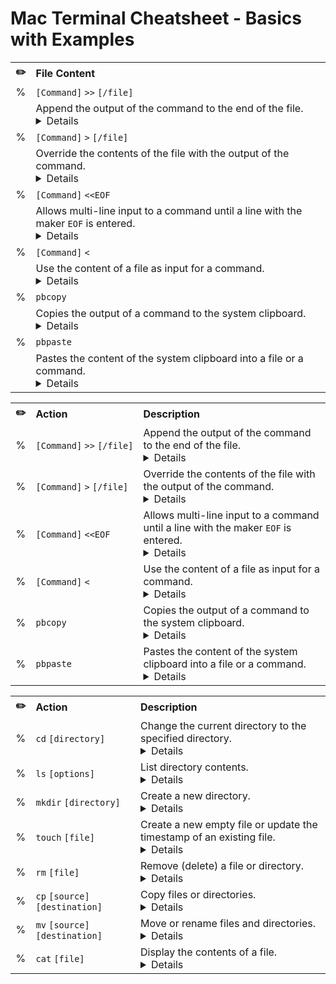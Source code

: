 # Mac Terminal Cheatsheet - Basics with Examples

<table>
  <tr>
    <th align="center">✏️</th>
    <th align="left">File Content</th>
  </tr>
  <tr>
    <td align="center">%</td>
    <td><code>[Command]</code> <code>>></code> <code>[/file]</code></td>
  </tr>
  <tr>
    <td></td>
    <td>
      Append the output of the command to the end of the file. <br>
      <details> 
        <blockquote>
          Official Name: Append Output Redirection
        </blockquote>
        <blockquote>
          <code>echo</code> <code>"some text"</code> <code>>></code> <code>file.txt</code><br>
          Appends <em>some text</em> to the end of file.
        </blockquote>
        <blockquote>
          <code>cat</code> <code>fileA.txt</code> <code>>></code> <code>fileB.txt</code><br>
          Appends the contents of fileA to the end of fileB.
        </blockquote>
        <blockquote>
          <code>pbpaste</code> <code>>></code> <code>file.txt</code><br>
          Appends the content of the systems clipboard to the end of file.
        </blockquote>
        <blockquote>
          <code>grep</code> <code>"searchTerm"</code> <code>fileA.txt</code> <code>>></code> <code>fileB.txt</code><br>
          Appends all lines of fileA that contain <em>searchTerm</em> to the end of fileB.
        </blockquote>
        <blockquote>
          Tip: Creates a new file if the specified file does not exist jet.
        </blockquote>
      </details>
    </td>
  </tr>
  <tr>
    <td align="center">%</td>
    <td><code>[Command]</code> <code>></code> <code>[/file]</code></td>
  </tr>
  <tr>
    <td></td>
    <td>
      Override the contents of the file with the output of the command. <br> 
      <details> 
        <blockquote>
          Official Name: Output Redirection
        </blockquote>
        <blockquote>
          <code>echo</code> <code>"some text"</code> <code>></code> <code>file.txt</code><br>
          Overrides the contents of file with <em>some text</em>.
        </blockquote>
        <blockquote>
          <code>cat</code> <code>fileA.txt</code> <code>></code> <code>fileB.txt</code><br>
          Overrides the contents of fileB with the contents of fileA.
        </blockquote>
        <blockquote>
          <code>pbpaste</code> <code>></code> <code>file.txt</code><br>
          Overrides the content of file with the content of the systems clipboard.
        </blockquote>
        <blockquote>
          <code>history</code> <code>></code> <code>file.txt</code><br>
          Updates the outdated command history of the terminal stored in file with the uptodate command history.
        </blockquote>
        <blockquote>
          Tip: Creates a new file if the specified file does not exist jet.
        </blockquote>
        <blockquote>
          Tip: This operation delets the contents of the target file if it already exists!
        </blockquote>
      </details>
    </td>
  </tr>
  <tr>
    <td align="center">%</td>
    <td><code>[Command]</code> <code>&lt;&lt;EOF</code></td>
  </tr>
  <tr>
    <td></td>
    <td>
      Allows multi-line input to a command until a line with the maker <code>EOF</code> is entered. <br> 
      <details> 
        <blockquote>
          Official Name: Here Document
        </blockquote>
        <blockquote>
          <code>cat</code> <code>&lt;&lt;EOF</code> <code>&gt;&gt;</code> <code>file.txt</code><br>
          Appends all subsequent lines to the end of file till a line with <code>EOF</code> is detected.
        </blockquote>
        <blockquote>
          Tip: In order to end the input <code>EOF</code> must be entered in a fresh line with one space behind it.
        </blockquote>
        <blockquote>
          Tip: <code>EOF</code> is short for end of file.
        </blockquote>
        <blockquote>
          Tip: You can also set another delimiter than <code>EOF</code> to mark the end of the input but <code>EOF</code> is what is most commonly used. 
        </blockquote>
      </details>
    </td>
  </tr>
  <tr>
    <td align="center">%</td>
    <td><code>[Command]</code> <code>&lt</code></td>
  </tr>
  <tr>
    <td></td>
    <td>
      Use the content of a file as input for a command. <br> 
      <details> 
        <blockquote>
          Official Name: Input Redirection
        </blockquote>
        <blockquote>
          <code>pbcopy</code> <code>&lt;</code> <code>file.txt</code><br>
          Sends the content of file to the system clipboard. The same can be archived with:<br>
          <code>cat</code> <code>file.txt</code> <code>|</code> <code>pbcopy</code>
        </blockquote>
        <blockquote>
          Tip: Niche but usefull if you want to shorten some imputs.
        </blockquote>
      </details>
    </td>
  </tr>
  <tr>
    <td align="center">%</td>
    <td><code>pbcopy</code></td>
  </tr>
  <tr>
    <td></td>
    <td>
      Copies the output of a command to the system clipboard. <br> 
      <details> 
        <blockquote>
          Official Name: Copy to Clipboard
        </blockquote>
        <blockquote>
          <code>echo</code> <code>"some text"</code> <code>|</code> <code>pbcopy</code><br>
          Copies <em>some text</em> to the system clipboard.
        </blockquote>
        <blockquote>
          <code>pbcopy</code> <code>&lt;</code> <code>file.txt</code><br>
          Copies the content of file to the system clipboard. The same can be archived with: <br>
          <code>cat</code> <code>file.txt</code> <code>|</code> <code>pbcopy</code>
        </blockquote>
        <blockquote>
          <code>history</code> <code>|</code> <code>pbcopy</code><br>
          Copies the terminals command history to the system clipboard.
        </blockquote>
        <blockquote>
          Tip: You can paste the copied content anywhere by pressing <kbd>Command</kbd> + <kbd>V</kbd>.
        </blockquote>
      </details>
    </td>
  </tr>
  <tr>
    <td align="center">%</td>
    <td><code>pbpaste</code></td>
  </tr>
  <tr>
    <td></td>
    <td>
      Pastes the content of the system clipboard into a file or a command. <br> 
      <details> 
        <blockquote>
          <code>pbpaste</code> <code>&gt;&gt;</code> <code>file.txt</code><br>
          Write the content of the clipboard to file.
        </blockquote>
        <blockquote>
          <code>pbpaste</code> <code>|</code> <code>wc</code><br>
          Count the words of the clipbords content.
        </blockquote>
        <blockquote>
          <code>pbpaste</code> <code>|</code> <code>grep</code> <code>"searchTerm"</code><br>
          Find lines that contain <em>searchTerm</em> in the clipbords content.
        </blockquote>
        <blockquote>
          Tip: This allows you to use content from the system clipboard that was copied with <kbd>Command</kbd> + <kbd>C</kbd> or cut with <kbd>Command</kbd> + <kbd>X</kbd>.
        </blockquote>
      </details>
    </td>
  </tr>
</table>









<table>
  <tr>
    <th align="center">✏️</th>
    <th align="left">Action</th>
    <th align="left">Description</th>
  </tr>
  <tr>
    <td align="center">%</td>
    <td>
      <code>[Command]</code> <code>>></code> <code>[/file]</code>
    </td>
    <td>
      Append the output of the command to the end of the file. 
      <details> 
        <blockquote>
          Official Name: Append Output Redirection
        </blockquote>
        <blockquote>
          <code>echo</code> <code>"some text"</code> <code>>></code> <code>file.txt</code><br>
          Appends <em>some text</em> to the end of file.
        </blockquote>
        <blockquote>
          <code>cat</code> <code>fileA.txt</code> <code>>></code> <code>fileB.txt</code><br>
          Appends the contents of fileA to the end of fileB.
        </blockquote>
        <blockquote>
          <code>pbpaste</code> <code>>></code> <code>file.txt</code><br>
          Appends the content of the systems clipboard to the end of file.
        </blockquote>
        <blockquote>
          <code>grep</code> <code>"searchTerm"</code> <code>fileA.txt</code> <code>>></code> <code>fileB.txt</code><br>
          Appends all lines of fileA that contain <em>searchTerm</em> to the end of fileB.
        </blockquote>
        <blockquote>
          Tip: Creates a new file if the specified file does not exist jet.
        </blockquote>
      </details>
    </td>
  </tr>
  <tr>
    <td align="center">%</td>
    <td>
      <code>[Command]</code> <code>></code> <code>[/file]</code>
    </td>
    <td>
      Override the contents of the file with the output of the command.
      <details> 
        <blockquote>
          Official Name: Output Redirection
        </blockquote>
        <blockquote>
          <code>echo</code> <code>"some text"</code> <code>></code> <code>file.txt</code><br>
          Overrides the contents of file with <em>some text</em>.
        </blockquote>
        <blockquote>
          <code>cat</code> <code>fileA.txt</code> <code>></code> <code>fileB.txt</code><br>
          Overrides the contents of fileB with the contents of fileA.
        </blockquote>
        <blockquote>
          <code>pbpaste</code> <code>></code> <code>file.txt</code><br>
          Overrides the content of file with the content of the systems clipboard.
        </blockquote>
        <blockquote>
          <code>history</code> <code>></code> <code>file.txt</code><br>
          Updates the outdated command history of the terminal stored in file with the uptodate command history.
        </blockquote>
        <blockquote>
          Tip: Creates a new file if the specified file does not exist jet.
        </blockquote>
        <blockquote>
          Tip: This operation delets the contents of the target file if it already exists!
        </blockquote>
      </details>
    </td>
  </tr>
  <tr>
    <td align="center">%</td>
    <td><code>[Command]</code> <code>&lt;&lt;EOF</code></td> 
    <td>
      Allows multi-line input to a command until a line with the maker <code>EOF</code> is entered.
      <details> 
        <blockquote>
          Official Name: Here Document
        </blockquote>
        <blockquote>
          <code>cat</code> <code>&lt;&lt;EOF</code> <code>&gt;&gt;</code> <code>file.txt</code><br>
          Appends all subsequent lines to the end of file till a line with <code>EOF</code> is detected.
        </blockquote>
        <blockquote>
          Tip: In order to end the input <code>EOF</code> must be entered in a fresh line with one space behind it.
        </blockquote>
        <blockquote>
          Tip: <code>EOF</code> is short for end of file.
        </blockquote>
        <blockquote>
          Tip: You can also set another delimiter than <code>EOF</code> to mark the end of the input but <code>EOF</code> is what is most commonly used. 
        </blockquote>
      </details>
    </td>
  </tr>
  <tr>
    <td align="center">%</td>
    <td>
      <code>[Command]</code> <code>&lt</code>
    </td>
    <td>
      Use the content of a file as input for a command.
      <details> 
        <blockquote>
          Official Name: Input Redirection
        </blockquote>
        <blockquote>
          <code>pbcopy</code> <code>&lt;</code> <code>file.txt</code><br>
          Sends the content of file to the system clipboard. The same can be archived with:<br>
          <code>cat</code> <code>file.txt</code> <code>|</code> <code>pbcopy</code>
        </blockquote>
        <blockquote>
          Tip: Niche but usefull if you want to shorten some imputs.
        </blockquote>
      </details>
    </td>
  </tr>
  <tr>
    <td align="center">%</td>
    <td>
      <code>pbcopy</code>
    </td>
    <td>
      Copies the output of a command to the system clipboard.
      <details> 
        <blockquote>
          Official Name: Copy to Clipboard
        </blockquote>
        <blockquote>
          <code>echo</code> <code>"some text"</code> <code>|</code> <code>pbcopy</code><br>
          Copies <em>some text</em> to the system clipboard.
        </blockquote>
        <blockquote>
          <code>pbcopy</code> <code>&lt;</code> <code>file.txt</code><br>
          Copies the content of file to the system clipboard. The same can be archived with: <br>
          <code>cat</code> <code>file.txt</code> <code>|</code> <code>pbcopy</code>
        </blockquote>
        <blockquote>
          <code>history</code> <code>|</code> <code>pbcopy</code><br>
          Copies the terminals command history to the system clipboard.
        </blockquote>
        <blockquote>
          Tip: You can paste the copied content anywhere by pressing <kbd>Command</kbd> + <kbd>V</kbd>.
        </blockquote>
      </details>
    </td>
  </tr>
  <tr>
    <td align="center">%</td>
    <td>
      <code>pbpaste</code>
    </td>
    <td>
      Pastes the content of the system clipboard into a file or a command.
      <details> 
        <blockquote>
          Official Name: Paste to Clipboard
        </blockquote>
        <blockquote>
          <code>pbpaste</code> <code>&gt;&gt;</code> <code>file.txt</code><br>
          Paste the content of the system clipboard to the end of file.
        </blockquote>
        <blockquote>
          <code>pbpaste</code> <code>|</code> <code>wc</code><br>
          Count the words of the system clipbords content.
        </blockquote>
        <blockquote>
          <code>pbpaste</code> <code>|</code> <code>grep</code> <code>"searchTerm"</code><br>
          Find lines that contain <em>searchTerm</em> in the system clipbords content.
        </blockquote>
        <blockquote>
          Tip: This allows you to use content from the system clipboard that was copied with <kbd>Command</kbd> + <kbd>C</kbd> or cut with <kbd>Command</kbd> + <kbd>X</kbd>.
        </blockquote>
      </details>
    </td>
  </tr>
</table>















<table>
  <tr>
    <th align="center">✏️</th>
    <th align="left">Action</th>
    <th align="left">Description</th>
  </tr>
  
  <tr>
    <td align="center">%</td>
    <td><code>cd</code> <code>[directory]</code></td>
    <td>
      Change the current directory to the specified directory.
      <details> 
        <blockquote>
          Official Name: Change Directory
        </blockquote>
        <blockquote>
          <code>cd</code> <code>/path/to/directory</code><br>
          Navigates to <em>/path/to/directory</em>.
        </blockquote>
        <blockquote>
          <code>cd</code> <code>..</code><br>
          Moves one directory up.
        </blockquote>
        <blockquote>
          <code>cd</code> <code>-</code><br>
          Returns to the previous directory.
        </blockquote>
        <blockquote>
          Tip: If no directory is specified, <code>cd</code> takes you to your home directory.
        </blockquote>
      </details>
    </td>
  </tr>

  <tr>
    <td align="center">%</td>
    <td><code>ls</code> <code>[options]</code></td>
    <td>
      List directory contents.
      <details> 
        <blockquote>
          Official Name: List Directory Contents
        </blockquote>
        <blockquote>
          <code>ls</code><br>
          Lists files and folders in the current directory.
        </blockquote>
        <blockquote>
          <code>ls -l</code><br>
          Lists files with detailed information (permissions, size, owner, etc.).
        </blockquote>
        <blockquote>
          <code>ls -a</code><br>
          Lists all files, including hidden ones.
        </blockquote>
        <blockquote>
          Tip: Combine options, e.g., <code>ls -la</code> for a long listing with hidden files.
        </blockquote>
      </details>
    </td>
  </tr>
  
  <tr>
    <td align="center">%</td>
    <td><code>mkdir</code> <code>[directory]</code></td>
    <td>
      Create a new directory.
      <details> 
        <blockquote>
          Official Name: Make Directory
        </blockquote>
        <blockquote>
          <code>mkdir</code> <code>myFolder</code><br>
          Creates a folder named <em>myFolder</em>.
        </blockquote>
        <blockquote>
          <code>mkdir -p</code> <code>/path/to/directory</code><br>
          Creates nested directories if they don’t exist.
        </blockquote>
        <blockquote>
          Tip: The <code>-p</code> option prevents errors if the directory already exists.
        </blockquote>
      </details>
    </td>
  </tr>
  
  <tr>
    <td align="center">%</td>
    <td><code>touch</code> <code>[file]</code></td>
    <td>
      Create a new empty file or update the timestamp of an existing file.
      <details> 
        <blockquote>
          Official Name: Touch File
        </blockquote>
        <blockquote>
          <code>touch</code> <code>newFile.txt</code><br>
          Creates a new file called <em>newFile.txt</em>.
        </blockquote>
        <blockquote>
          Tip: If the file already exists, <code>touch</code> updates its last modification time.
        </blockquote>
      </details>
    </td>
  </tr>

  <tr>
    <td align="center">%</td>
    <td><code>rm</code> <code>[file]</code></td>
    <td>
      Remove (delete) a file or directory.
      <details> 
        <blockquote>
          Official Name: Remove File or Directory
        </blockquote>
        <blockquote>
          <code>rm</code> <code>file.txt</code><br>
          Deletes <em>file.txt</em>.
        </blockquote>
        <blockquote>
          <code>rm -r</code> <code>folder/</code><br>
          Recursively deletes a directory and its contents.
        </blockquote>
        <blockquote>
          Tip: Be cautious! There is no undo for the <code>rm</code> command.
        </blockquote>
      </details>
    </td>
  </tr>
  
  <tr>
    <td align="center">%</td>
    <td><code>cp</code> <code>[source] [destination]</code></td>
    <td>
      Copy files or directories.
      <details> 
        <blockquote>
          Official Name: Copy File or Directory
        </blockquote>
        <blockquote>
          <code>cp</code> <code>fileA.txt</code> <code>fileB.txt</code><br>
          Copies <em>fileA.txt</em> to <em>fileB.txt</em>.
        </blockquote>
        <blockquote>
          <code>cp -r</code> <code>folderA/</code> <code>folderB/</code><br>
          Recursively copies the contents of <em>folderA</em> to <em>folderB</em>.
        </blockquote>
        <blockquote>
          Tip: The <code>-r</code> option is essential when copying directories.
        </blockquote>
      </details>
    </td>
  </tr>
  
  <tr>
    <td align="center">%</td>
    <td><code>mv</code> <code>[source] [destination]</code></td>
    <td>
      Move or rename files and directories.
      <details> 
        <blockquote>
          Official Name: Move or Rename
        </blockquote>
        <blockquote>
          <code>mv</code> <code>oldName.txt</code> <code>newName.txt</code><br>
          Renames <em>oldName.txt</em> to <em>newName.txt</em>.
        </blockquote>
        <blockquote>
          <code>mv</code> <code>file.txt</code> <code>/new/directory/</code><br>
          Moves <em>file.txt</em> to a new directory.
        </blockquote>
        <blockquote>
          Tip: Use <code>mv</code> for both moving and renaming files.
        </blockquote>
      </details>
    </td>
  </tr>
  
  <tr>
    <td align="center">%</td>
    <td><code>cat</code> <code>[file]</code></td>
    <td>
      Display the contents of a file.
      <details> 
        <blockquote>
          Official Name: Concatenate and Print Files
        </blockquote>
        <blockquote>
          <code>cat</code> <code>file.txt</code><br>
          Displays the content of <em>file.txt</em> in the terminal.
        </blockquote>
        <blockquote>
          <code>cat</code> <code>fileA.txt</code> <code>fileB.txt</code> <code>&gt; combined.txt</code><br>
          Combines <em>fileA</em> and <em>fileB</em> into <em>combined.txt</em>.
        </blockquote>
        <blockquote>
          Tip: Use <code>cat</code> with <code>|</code> to pipe the output to another command.
        </blockquote>
      </details>
    </td>
  </tr>
  
</table>

